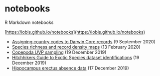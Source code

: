 # notebooks

R Markdown notebooks

[https://iobis.github.io/notebooks](https://iobis.github.io/notebooks)

- [Assigning country codes to Darwin Core records](country_codes) (9 September 2020)
- [Species richness and record density maps](density_maps) (13 February 2020)
- [Copepoda UVP sampling](copepoda_uvp) (19 December 2019)
- [Hitchhikers Guide to Exotic Species dataset identifications](hitchhikers_identification) (19 December 2019)
- [Hippocampus erectus absence data](hippocampus_absence) (17 December 2019)
